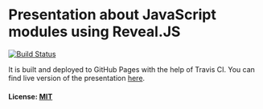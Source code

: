 # Presentation about JavaScript modules using Reveal.JS
[![Build Status](https://travis-ci.org/DarkXaHTeP/JsModules.Presentation.svg?branch=master)](https://travis-ci.org/DarkXaHTeP/JsModules.Presentation)

It is built and deployed to GitHub Pages with the help of Travis CI.
You can find live version of the presentation [here](https://darkxahtep.github.io/jsmodules.presentation).

#### License: [MIT](LICENSE)
